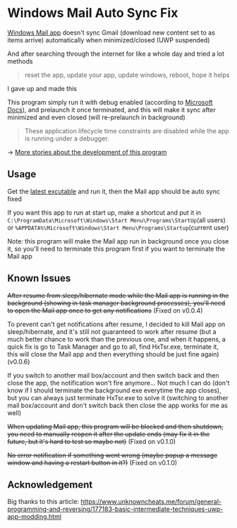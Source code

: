 # Windows Mail Auto Sync Fix

[Windows Mail app](https://apps.microsoft.com/store/detail/mail-and-calendar/9WZDNCRFHVQM) doesn't sync Gmail (download new content set to as items arrive) automatically when minimized/closed (UWP suspended)

And after searching through the internet for like a whole day and tried a lot methods

> reset the app, update your app, update windows, reboot, hope it helps

I gave up and made this

This program simply run it with debug enabled
(according to [Microsoft Docs](https://learn.microsoft.com/en-us/windows/uwp/launch-resume/run-minimized-with-extended-execution#:~:text=These%20application%20lifecycle%20time%20constraints%20are%20disabled%20while%20the%20app%20is%20running%20under%20a%20debugger.)), and prelaunch it once terminated, and this will make it sync after minimized and even closed (will re-prelaunch in background)

> These application lifecycle time constraints are disabled while the app is running under a debugger.

-> [More stories about the development of this program](story.md)

## Usage

Get the [latest excutable](https://github.com/Legend-Master/WindowsMailAutoSyncFix/releases/latest/download/WindowsMailAutoSyncFix.exe
) and run it, then the Mail app should be auto sync fixed

If you want this app to run at start up, make a shortcut and put it in `C:\ProgramData\Microsoft\Windows\Start Menu\Programs\StartUp`(all users) or `%APPDATA%\Microsoft\Windows\Start Menu\Programs\Startup`(current user)

Note: this program will make the Mail app run in background once you close it, so you'll need to terminate this program first if you want to terminate the Mail app

## Known Issues

~~After resume from sleep/hibernate mode while the Mail app is running in the background (showing in task manager background processes), you'll need to open the Mail app once to get any notifications~~ (Fixed on v0.0.4)

To prevent can't get notifications after resume, I decided to kill Mail app on sleep/hibernate, and it's still not guaranteed to work after resume (but a much better chance to work than the previous one, and when it happens, a quick fix is go to Task Manager and go to all, find HxTsr.exe, terminate it, this will close the Mail app and then everything should be just fine again) (v0.0.6)

If you switch to another mail box/account and then switch back and then close the app, the notification won't fire anymore... Not much I can do (don't know if I should terminate the background exe everytime the app closes), but you can always just terminate HxTsr.exe to solve it (switching to another mail box/account and don't switch back then close the app works for me as well)

~~When updating Mail app, this program will be blocked and then shutdown, you need to manually reopen it after the update ends (may fix it in the future, but it's hard to test so maybe not)~~ (Fixed on v0.1.0)

~~No error notification if something went wrong (maybe popup a message window and having a restart button in it?)~~ (Fixed on v0.1.0)

## Acknowledgement

Big thanks to this article: https://www.unknowncheats.me/forum/general-programming-and-reversing/177183-basic-intermediate-techniques-uwp-app-modding.html
